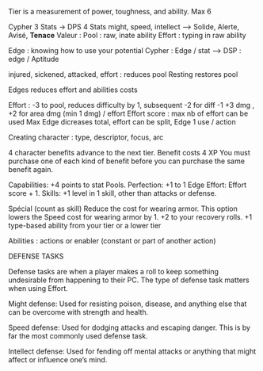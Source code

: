 Tier is a measurement of power, toughness, and ability. Max 6

Cypher 3 Stats -> DPS 4 Stats
might, speed, intellect --> Solide, Alerte, Avisé, **Tenace**
Valeur : Pool : raw, inate ability
Effort : typing in raw ability

Edge : knowing how to use your potential
Cypher : Edge / stat --> DSP : edge / Aptitude





injured, sickened, attacked, effort : reduces pool
Resting restores pool

Edges reduces effort and abilities costs

Effort : -3 to pool, reduces difficulty by 1, subsequent -2 for diff -1
+3 dmg , +2 for area dmg (min 1 dmg) / effort
Effort score : max nb of effort can be used
Max 
Edge dicreases total, effort can be split, Edge 1 use / action

Creating character : type, descriptor, focus, arc

4 character benefits advance to the next tier. 
Benefit costs 4 XP
You must purchase one of each kind of benefit before you can purchase the same benefit again. 

Capabilities: +4 points to stat Pools. 
Perfection: +1 to 1 Edge
Effort:  Effort score + 1.
Skills: +1 level in 1 skill, other than attacks or defense. 

Spécial (count as skill)
Reduce the cost for wearing armor. This option lowers the Speed cost for wearing armor by 1.
+2 to your recovery rolls.
+1 type-based ability from your tier or a lower tier

Abilities : actions or enabler (constant or part of another action)

DEFENSE TASKS

Defense tasks are when a player makes a roll to keep something undesirable from happening to their PC. The type of defense task matters when using Effort.

Might defense: Used for resisting poison, disease, and anything else that can be overcome with strength and health.

Speed defense: Used for dodging attacks and escaping danger. This is by far the most commonly used defense task.

Intellect defense: Used for fending off mental attacks or anything that might affect or influence one’s mind.
